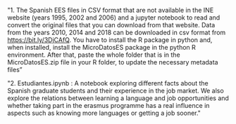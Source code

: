 "1. The Spanish EES files in CSV format that are not available in the INE website (years 1995, 2002 and 2006) and a jupyter notebook to read and convert the original files that you can download from that website. Data from the years 2010, 2014 and 2018 can be downloaded in csv format from https://bit.ly/3DjCAfQ. You have to install the R package in python and, when installed, install the MicroDatosES package in the python R environment. After that, paste the whole folder that is in the MicroDatosES.zip file in your R folder, to update the necessary metadata files” 

"2. Estudiantes.ipynb : A notebook exploring different facts about the Spanish graduate students and their experience in the job market. We also explore the relations between learning a language and job opportunities and whether taking part in the erasmus programme has a real influence in aspects such as knowing more languages or getting a job sooner."
